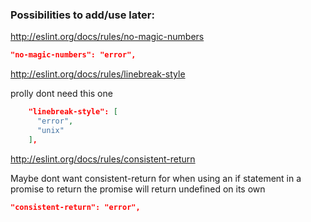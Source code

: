 ### Possibilities to add/use later:


http://eslint.org/docs/rules/no-magic-numbers
```json
"no-magic-numbers": "error",
```

http://eslint.org/docs/rules/linebreak-style

prolly dont need this one
```json
    "linebreak-style": [
      "error",
      "unix"
    ],
```


http://eslint.org/docs/rules/consistent-return

Maybe dont want consistent-return for when using an if statement in a promise to return the promise will return undefined on its own
``` json
"consistent-return": "error",
```

